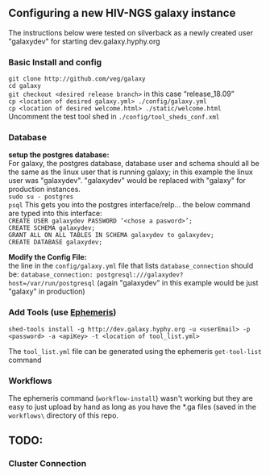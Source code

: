 ## Configuring a new HIV-NGS galaxy instance 

The instructions below were tested on silverback as a newly created user "galaxydev" for starting dev.galaxy.hyphy.org

### Basic Install and config
`git clone http://github.com/veg/galaxy`   
`cd galaxy`  
`git checkout <desired release branch>` in this case “release_18.09”    
`cp <location of desired galaxy.yml> ./config/galaxy.yml`  
`cp <location of desired welcome.html> ./static/welcome.html`  
Uncomment the test tool shed in `./config/tool_sheds_conf.xml`  

### Database
__setup the postgres database:__  
For galaxy, the postgres database, database user and schema should all be the same as the linux user that is running galaxy; in this example the linux user was "galaxydev". "galaxydev" would be replaced with "galaxy" for production instances.  
`sudo su - postgres`  
`psql` This gets you into the postgres interface/relp... the below command are typed into this interface:  
`CREATE USER galaxydev PASSWORD ‘<chose a pasword>’;`  
`CREATE SCHEMA galaxydev;`  
`GRANT ALL ON ALL TABLES IN SCHEMA galaxydev to galaxydev;`  
`CREATE DATABASE galaxydev;` 

__Modify the Config File:__  
the line in the `config/galaxy.yml` file that lists `database_connection` should be: `database_connection: postgresql:///galaxydev?host=/var/run/postgresql` (again "galaxydev" in this example would be just "galaxy" in production)

### Add Tools (use [Ephemeris](https://ephemeris.readthedocs.io/en/latest/index.html))
`shed-tools install -g http://dev.galaxy.hyphy.org -u <userEmail> -p <password> -a <apiKey> -t <location of tool_list.yml>`

The `tool_list.yml` file can be generated using the ephemeris `get-tool-list` command


### Workflows
The ephemeris command (`workflow-install`) wasn't working but they are easy to just upload by hand as long as you have the *.ga files (saved in the `workflows\` directory of this repo.

## TODO:

### Cluster Connection